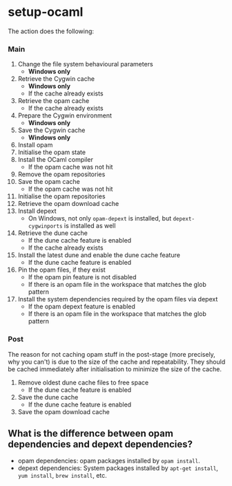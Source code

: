 # setup-ocaml

The action does the following:

### Main

1. Change the file system behavioural parameters
   - **Windows only**
1. Retrieve the Cygwin cache
   - **Windows only**
   - If the cache already exists
1. Retrieve the opam cache
   - If the cache already exists
1. Prepare the Cygwin environment
   - **Windows only**
1. Save the Cygwin cache
   - **Windows only**
1. Install opam
1. Initialise the opam state
1. Install the OCaml compiler
   - If the opam cache was not hit
1. Remove the opam repositories
1. Save the opam cache
   - If the opam cache was not hit
1. Initialise the opam repositories
1. Retrieve the opam download cache
1. Install depext
   - On Windows, not only `opam-depext` is installed, but `depext-cygwinports` is installed as well
1. Retrieve the dune cache
   - If the dune cache feature is enabled
   - If the cache already exists
1. Install the latest dune and enable the dune cache feature
   - If the dune cache feature is enabled
1. Pin the opam files, if they exist
   - If the opam pin feature is not disabled
   - If there is an opam file in the workspace that matches the glob pattern
1. Install the system dependencies required by the opam files via depext
   - If the opam depext feature is enabled
   - If there is an opam file in the workspace that matches the glob pattern

### Post

The reason for not caching opam stuff in the post-stage (more precisely, why you can't) is due to the size of the cache and repeatability. They should be cached immediately after initialisation to minimize the size of the cache.

1. Remove oldest dune cache files to free space
   - If the dune cache feature is enabled
1. Save the dune cache
   - If the dune cache feature is enabled
1. Save the opam download cache

## What is the difference between opam dependencies and depext dependencies?

- opam dependencies: opam packages installed by `opam install`.
- depext dependencies: System packages installed by `apt-get install`, `yum install`, `brew install`, etc.

